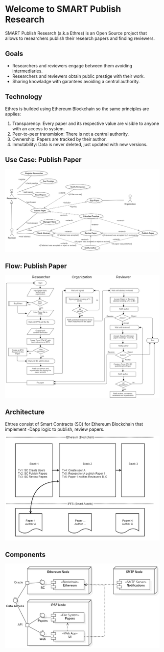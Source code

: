 # Welcome to SMART Publish Research

SMART Publish Research (a.k.a Ethres) is an Open Source project that allows to researchers publish their research papers and finding reviewers.

## Goals
* Researchers and reviewers engage between them avoiding intermediaries.
* Researchers and reviewers obtain public prestige with their work.
* Sharing knowladge with garantees avoiding a central authority. 

## Technology
Ethres is builded using Ethereum Blockchain so the same principles are applies:
1. Transparency: Every paper and its respective value are visible to anyone with an access to system.
2. Peer-to-peer transmision: There is not a central authority. 
3. Ownership: Papers are tracked by their author.
4. Inmutability: Data is never deleted, just updated with new versions.

## Use Case: Publish Paper
![Publish diagram](use_case_publish_diagram.png "Publish Use Case")

## Flow: Publish Paper
![Publish flow diagram](publish_flow_diagram.png "Publish Flow")

## Architecture
Ehtres consist of Smart Contracts (SC) for Ethereum Blockchain that implement -Dapp logic to publish, review papers.

![architecture diagram](architecture_diagram.png "Architecture")

## Components
![components diagram](components_diagram.png "Components")